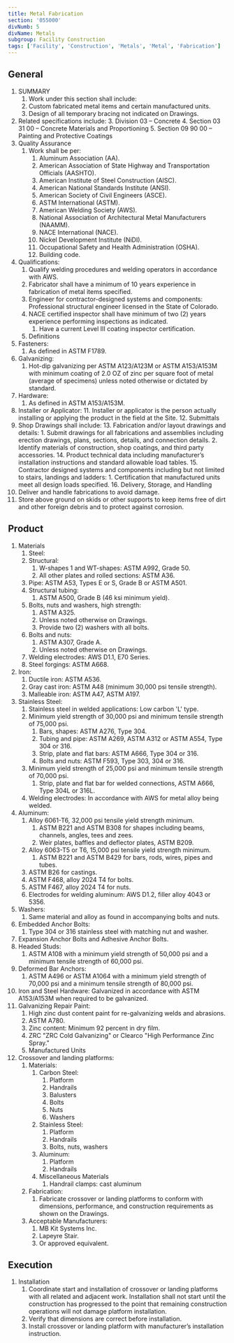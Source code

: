 ```yaml
---
title: Metal Fabrication
section: '055000'
divNumb: 5
divName: Metals
subgroup: Facility Construction
tags: ['Facility', 'Construction', 'Metals', 'Metal', 'Fabrication']
---
```


## General

1. SUMMARY
   1. Work under this section shall include:
   1. Custom fabricated metal items and certain manufactured units.
   1. Design of all temporary bracing not indicated on Drawings.
2. Related specifications include: 3. Division 03 – Concrete 4. Section 03 31 00 – Concrete Materials and Proportioning 5. Section 09 90 00 – Painting and Protective Coatings
3. Quality Assurance
   1. Work shall be per:
      1. Aluminum Association (AA).
      2. American Association of State Highway and Transportation Officials (AASHTO).
      3. American Institute of Steel Construction (AISC).
      4. American National Standards Institute (ANSI).
      5. American Society of Civil Engineers (ASCE).
      6. ASTM International (ASTM).
      7. American Welding Society (AWS).
      8. National Association of Architectural Metal Manufacturers (NAAMM).
      9. NACE International (NACE).
      10. Nickel Development Institute (NiDI).
      11. Occupational Safety and Health Administration (OSHA).
      12. Building code.
4. Qualifications:
   1. Qualify welding procedures and welding operators in accordance with AWS.
   2. Fabricator shall have a minimum of 10 years experience in fabrication of metal items specified.
   3. Engineer for contractor-designed systems and components: Professional structural engineer licensed in the State of Colorado.
   4. NACE certified inspector shall have minimum of two (2) years experience performing inspections as indicated.
      1. Have a current Level III coating inspector certification.
   5. Definitions
5. Fasteners:
   1. As defined in ASTM F1789.
6. Galvanizing:
   1. Hot-dip galvanizing per ASTM A123/A123M or ASTM A153/A153M with minimum coating of 2.0 OZ of zinc per square foot of metal (average of specimens) unless noted otherwise or dictated by standard.
7. Hardware:
   1. As defined in ASTM A153/A153M.
8. Installer or Applicator: 11. Installer or applicator is the person actually installing or applying the product in the field at the Site. 12. Submittals
9. Shop Drawings shall include: 13. Fabrication and/or layout drawings and details: 1. Submit drawings for all fabrications and assemblies including erection drawings, plans, sections, details, and connection details. 2. Identify materials of construction, shop coatings, and third party accessories. 14. Product technical data including manufacturer’s installation instructions and standard allowable load tables. 15. Contractor designed systems and components including but not limited to stairs, landings and ladders: 1. Certification that manufactured units meet all design loads specified. 16. Delivery, Storage, and Handling
10. Deliver and handle fabrications to avoid damage.
11. Store above ground on skids or other supports to keep items free of dirt and other foreign debris and to protect against corrosion.

## Product

1. Materials
   1. Steel:
   1. Structural:
      1. W-shapes 1 and WT-shapes: ASTM A992, Grade 50.
      2. All other plates and rolled sections: ASTM A36.
   1. Pipe: ASTM A53, Types E or S, Grade B or ASTM A501.
   1. Structural tubing:
      1. ASTM A500, Grade B (46 ksi minimum yield).
   1. Bolts, nuts and washers, high strength:
      1. ASTM A325.
      2. Unless noted otherwise on Drawings.
      3. Provide two (2) washers with all bolts.
   1. Bolts and nuts:
      1. ASTM A307, Grade A.
      2. Unless noted otherwise on Drawings.
   1. Welding electrodes: AWS D1.1, E70 Series.
   1. Steel forgings: ASTM A668.
2. Iron:
   1. Ductile iron: ASTM A536.
   2. Gray cast iron: ASTM A48 (minimum 30,000 psi tensile strength).
   3. Malleable iron: ASTM A47, ASTM A197.
3. Stainless Steel:
   1. Stainless steel in welded applications: Low carbon 'L' type.
   2. Minimum yield strength of 30,000 psi and minimum tensile strength of 75,000 psi.
      1. Bars, shapes: ASTM A276, Type 304.
      2. Tubing and pipe: ASTM A269, ASTM A312 or ASTM A554, Type 304 or 316.
      3. Strip, plate and flat bars: ASTM A666, Type 304 or 316.
      4. Bolts and nuts: ASTM F593, Type 303, 304 or 316.
   3. Minimum yield strength of 25,000 psi and minimum tensile strength of 70,000 psi.
      1. Strip, plate and flat bar for welded connections, ASTM A666, Type 304L or 316L.
   4. Welding electrodes: In accordance with AWS for metal alloy being welded.
4. Aluminum:
   1. Alloy 6061-T6, 32,000 psi tensile yield strength minimum.
      1. ASTM B221 and ASTM B308 for shapes including beams, channels, angles, tees and zees.
      2. Weir plates, baffles and deflector plates, ASTM B209.
   2. Alloy 6063-T5 or T6, 15,000 psi tensile yield strength minimum.
      1. ASTM B221 and ASTM B429 for bars, rods, wires, pipes and tubes.
   3. ASTM B26 for castings.
   4. ASTM F468, alloy 2024 T4 for bolts.
   5. ASTM F467, alloy 2024 T4 for nuts.
   6. Electrodes for welding aluminum: AWS D1.2, filler alloy 4043 or 5356.
5. Washers:
   1. Same material and alloy as found in accompanying bolts and nuts.
6. Embedded Anchor Bolts:
   1. Type 304 or 316 stainless steel with matching nut and washer.
7. Expansion Anchor Bolts and Adhesive Anchor Bolts.
8. Headed Studs:
   1. ASTM A108 with a minimum yield strength of 50,000 psi and a minimum tensile strength of 60,000 psi.
9. Deformed Bar Anchors:
   1. ASTM A496 or ASTM A1064 with a minimum yield strength of 70,000 psi and a minimum tensile strength of 80,000 psi.
10. Iron and Steel Hardware: Galvanized in accordance with ASTM A153/A153M when required to be galvanized.
11. Galvanizing Repair Paint:
    1. High zinc dust content paint for re-galvanizing welds and abrasions.
    2. ASTM A780.
    3. Zinc content: Minimum 92 percent in dry film.
    4. ZRC "ZRC Cold Galvanizing" or Clearco "High Performance Zinc Spray."
    5. Manufactured Units
12. Crossover and landing platforms:
    1. Materials:
       1. Carbon Steel:
          1. Platform
          2. Handrails
          3. Balusters
          4. Bolts
          5. Nuts
          6. Washers
       2. Stainless Steel:
          1. Platform
          2. Handrails
          3. Bolts, nuts, washers
       3. Aluminum:
          1. Platform
          2. Handrails
       4. Miscellaneous Materials
          1. Handrail clamps: cast aluminum
    2. Fabrication:
       1. Fabricate crossover or landing platforms to conform with dimensions, performance, and construction requirements as shown on the Drawings.
    3. Acceptable Manufacturers:
       1. MB Kit Systems Inc.
       2. Lapeyre Stair.
       3. Or approved equivalent.

## Execution

1. Installation
   1. Coordinate start and installation of crossover or landing platforms with all related and adjacent work. Installation shall not start until the construction has progressed to the point that remaining construction operations will not damage platform installation.
   2. Verify that dimensions are correct before installation.
   3. Install crossover or landing platform with manufacturer’s installation instruction.
